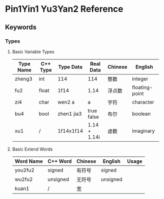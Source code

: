 # Pin1Yin1 Yu3Yan2 Reference

## Keywords

### Types

1. Basic Variable Types

    | Type Name | C++ Type | Type Data | Real Data | Chinese | English | 
    | ----- | ----- | ----- | ----- | ----- | ----- |
    | zheng3 | int | 114 | 114 | 整数 | integer |
    | fu2 | float | 1f14 | 1.14 | 浮点数 | floating-point |
    | zi4 | char | wen2 a | a | 字符 | character |
    | bu4 | bool | zhen1 jia3 | true false | 布尔 | boolean |
    | xu1 | / | 1f14x1f14 | 1.14 + 1.14i | 虚数 | imaginary |

2. Basic Extend Words

    | Word Name | C++ Word | Chinese | English | Usage |
    | ----- | ----- | ----- | ----- | ----- |
    | you2fu2 | signed | 有符号 | signed | 
    | wu2fu2 | unsigned | 无符号 | unsigned |
    | kuan1 | / | 宽 | 

    